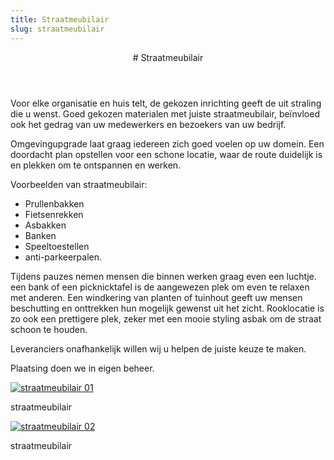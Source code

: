 ```yaml
---
title: Straatmeubilair
slug: straatmeubilair
---
```

<article class="regular">
<header>
# Straatmeubilair
</header>
<section>
Voor elke organisatie en huis telt, de gekozen inrichting geeft de uit straling die u wenst. Goed gekozen materialen met juiste straatmeubilair, beïnvloed ook het gedrag van uw medewerkers en bezoekers van uw bedrijf.

Omgevingupgrade laat graag iedereen zich goed voelen op uw domein. Een doordacht plan opstellen voor een schone locatie, waar de route duidelijk is en plekken om te ontspannen en werken.

Voorbeelden van straatmeubilair: 

* Prullenbakken
* Fietsenrekken
* Asbakken
* Banken
* Speeltoestellen
* anti-parkeerpalen.

Tijdens pauzes nemen mensen die binnen werken graag even een luchtje. een bank of een picknicktafel is de aangewezen plek om even te relaxen met anderen. Een windkering van planten of tuinhout geeft uw mensen beschutting en onttrekken hun mogelijk gewenst uit het zicht. Rooklocatie is zo ook een prettigere plek, zeker met een mooie styling asbak om de straat schoon te houden.

Leveranciers onafhankelijk willen wij u helpen de juiste keuze te maken.

Plaatsing doen we in eigen beheer.
</section>
</article>
<aside>
<a href="/img/straatmeubilair_01.jpg" class="magnific">
<img src="/img/straatmeubilair_01.jpg" alt="straatmeubilair 01" title="straatmeubilair 01" />
</a>
<p class="onderschrift">
straatmeubilair
</p>
<a href="/img/straatmeubilair_02.jpg" class="magnific">
<img src="/img/straatmeubilair_02.jpg" alt="straatmeubilair 02" title="straatmeubilair 02" />
</a>
<p class="onderschrift">
straatmeubilair
</p>
</aside>